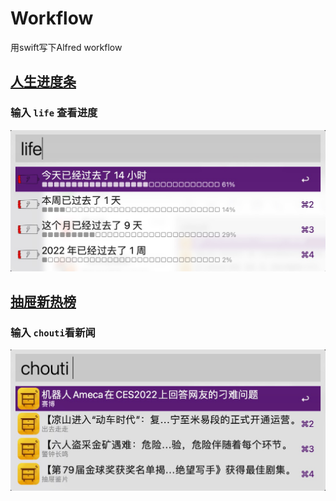 # Workflow

用swift写下Alfred workflow

## [人生进度条](https://raw.githubusercontent.com/pdso/workflow/master/chouti/chouti.alfredworkflow)

### 输入 `life`  查看进度

![life](./life/life.png)

## [抽屉新热榜](https://raw.githubusercontent.com/pdso/workflow/master/life/life.alfredworkflow)

### 输入 `chouti`看新闻

![chouti](./chouti/chouti.png)
